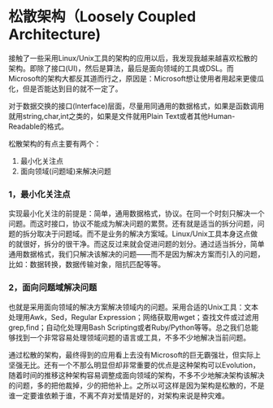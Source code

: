 松散架构（Loosely Coupled Architecture)
========

接触了一些采用Linux/Unix工具的架构的应用以后，我发现我越来越喜欢松散的架构。即除了接口(UI)，然后是算法，最后是面向领域的工具或DSL。而Microsoft的架构大都反其道而行之，原因是：Microsoft想让使用者用起来更傻瓜化，但是否能达到目的就不一定了。

对于数据交换的接口(Interface)层面，尽量用同通用的数据格式，如果是函数调用就用string,char,int之类的，如果是文件就用Plain Text或者其他Human-Readable的格式。

松散架构的有点主要有两个：

1. 最小化关注点
2. 面向领域(问题域)来解决问题

### 1，最小化关注点

实现最小化关注的前提是：简单，通用数据格式，协议。在同一个时刻只解决一个问题。而这时接口，协议不能成为解决问题的累赘。还有就是适当的拆分问题，问题的拆分取决于问题域。而不是业务的解决方案域。Linux/Unix工具本身这点做的就很好，拆分的很干净。而这反过来就会促进问题的划分。通过适当拆分，简单通用数据格式，我们只解决该解决的问题——而不是因为解决方案而引入的问题，比如：数据转换，数据传输对象，阻抗匹配等等。

### 2，面向问题域解决问题

也就是采用面向领域的解决方案解决领域内的问题。采用合适的Unix工具：文本处理用Awk，Sed，Regular Expression；网络获取用wget；查找文件或过滤用grep,find；自动化处理用Bash Scripting或者Ruby/Python等等。总之我们总能够找到一个非常容易处理领域问题的语言或工具，不多不少地解决当前问题。

通过松散的架构，最终得到的应用看上去没有Microsoft的巨无霸强壮，但实际上坚强无比。还有一个不那么明显但却非常重要的优点是这种架构可以Evolution，随着时间的推移这种架构容易调整成面向领域的架构，不多不少地解决架构该解决的问题，多的把他裁掉，少的把他补上。之所以可这样是因为架构是松散的，不是谁一定要谁依赖于谁，不离不弃对爱情是好的，对架构来说是种灾难。
